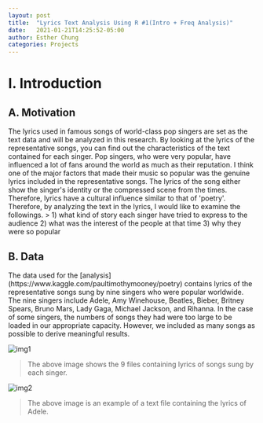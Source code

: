 ```yaml
---
layout: post
title:  "Lyrics Text Analysis Using R #1(Intro + Freq Analysis)"
date:   2021-01-21T14:25:52-05:00
author: Esther Chung
categories: Projects
---
```


<h1>I. Introduction</h1>

<h2>A. Motivation</h2>
The lyrics used in famous songs of world-class pop singers are set as the text data and will be analyzed in this research.
By looking at the lyrics of the representative songs, you can find out the characteristics of the text contained for each singer. 
Pop singers, who were very popular, have influenced a lot of fans around the world as much as their reputation. 
I think one of the major factors that made their music so popular was the genuine lyrics included in the representative songs. 
The lyrics of the song either show the singer's identity or the compressed scene from the times. 
Therefore, lyrics have a cultural influence similar to that of 'poetry'. 
Therefore, by analyzing the text in the lyrics, I would like to examine the followings. 
> 1) what kind of story each singer have tried to express to the audience      
  2) what was the interest of the people at that time      
  3) why they were so popular     

<h2>B. Data</h2>
The data used for the [analysis](https://www.kaggle.com/paultimothymooney/poetry) contains lyrics of the representative songs sung by nine singers who were popular worldwide. 
The nine singers include Adele, Amy Winehouse, Beatles, Bieber, Britney Spears, Bruno Mars, Lady Gaga, Michael Jackson, and Rihanna. 
In the case of some singers, the numbers of songs they had were too large to be loaded in our appropriate capacity.
However, we included as many songs as possible to derive meaningful results. 

![img1](https://user-images.githubusercontent.com/71277114/105278122-31bde180-5be8-11eb-9a85-f3fc5d80407b.jpg)
> The above image shows the 9 files containing lyrics of songs sung by each singer.

![img2](https://user-images.githubusercontent.com/71277114/105278124-3387a500-5be8-11eb-80e6-afcd0d7fd1cb.jpg)
> The above image is an example of a text file containing the lyrics of Adele.
